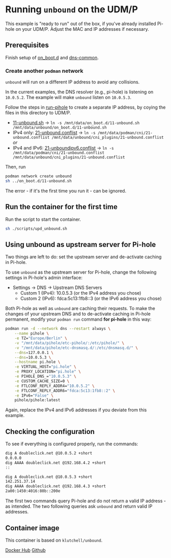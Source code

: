 # Running `unbound` on the UDM/P

This example is "ready to run" out of the box, if you've already installed Pi-hole on your UDM/P. Adjust the MAC and IP addresses if necessary.

## Prerequisites

Finish setup of [on_boot.d](../on-boot-script/) and [dns-common](../dns-common).

### Create another `podman` network

`unbound` will run on a different IP address to avoid any collisions.

In the current examples, the DNS resolver (e.g., pi-hole) is listening on `10.0.5.2`. The example will make `unbound` listen on `10.0.5.3`.

Follow the steps in [run-pihole](../run-pihole) to create a separate IP address, by coying the files in this directory to UDM/P.

* [11-unbound.sh](./on_boot.d/11-unbound.sh) -> `ln -s /mnt/data/on_boot.d/11-unbound.sh /mnt/data/unbound/on_boot.d/11-unbound.sh`
* IPv4 only: [21-unbound.conflist](./cni_plugins/21-unbound.conflist) -> `ln -s /mnt/data/podman/cni/21-unbound.conflist /mnt/data/unbound/cni_plugins/21-unbound.conflist` *or*
* IPv4 and IPv6: [21-unboundipv6.conflist](./cni_plugins/21-unboundipv6.conflist) -> `ln -s /mnt/data/podman/cni/21-unbound.conflist /mnt/data/unbound/cni_plugins/21-unbound.conflist`

Then, run

```bash
podman network create unbound
sh ../on_boot.d/11-unbound.sh
```

The error - if it's the first time you run it - can be ignored.

## Run the container for the first time

Run the script to start the container.

```bash
sh ./scripts/upd_unbound.sh
```

## Using unbound as upstream server for Pi-hole

Two things are left to do: set the upstream server and de-activate caching in Pi-hole.

To use `unbound` as the upstream server for Pi-hole, change the following settings in Pi-hole's admin interface:

* Settings -> DNS -> Upstream DNS Servers
  * Custom 1 (IPv4): 10.0.5.3 (or the IPv4 address you chose)
  * Custom 2 (IPv6): fdca:5c13:1fb8::3 (or the IPv6 address you chose)

Both Pi-hole as well as `unbound` are caching their requests. To make the changes of your upstream DNS and to de-activate caching in Pi-hole permanent, modify your `podman run` command **for pi-hole** in this way:

```sh
podman run -d --network dns --restart always \
    --name pihole \
    -e TZ="Europe/Berlin" \
    -v "/mnt/data/pihole/etc-pihole/:/etc/pihole/" \
    -v "/mnt/data/pihole/etc-dnsmasq.d/:/etc/dnsmasq.d/" \
    --dns=127.0.0.1 \
    --dns=10.0.5.3 \
    --hostname pi.hole \
    -e VIRTUAL_HOST="pi.hole" \
    -e PROXY_LOCATION="pi.hole" \
    -e PIHOLE_DNS_="10.0.5.3" \
    -e CUSTOM_CACHE_SIZE=0 \
    -e FTLCONF_REPLY_ADDR4="10.0.5.2" \
    -e FTLCONF_REPLY_ADDR6="fdca:5c13:1fb8::2" \
    -e IPv6="False" \
    pihole/pihole:latest
```

Again, replace the IPv4 and IPv6 addresses if you deviate from this example.

## Checking the configuration

To see if everything is configured properly, run the commands:

```bash
dig A doubleclick.net @10.0.5.2 +short
0.0.0.0
dig AAAA doubleclick.net @192.168.4.2 +short
::

dig A doubleclick.net @10.0.5.3 +short
142.251.37.14
dig AAAA doubleclick.net @192.168.4.3 +short
2a00:1450:4016:80b::200e
```

The first two commands query Pi-hole and do not return a valid IP address - as intended. The two following queries ask `unbound` and return valid IP addresses.

## Container image

This container is based on `klutchell/unbound`.

[Docker Hub](https://hub.docker.com/r/klutchell/unbound)
[Github](https://github.com/klutchell/unbound-docker)
